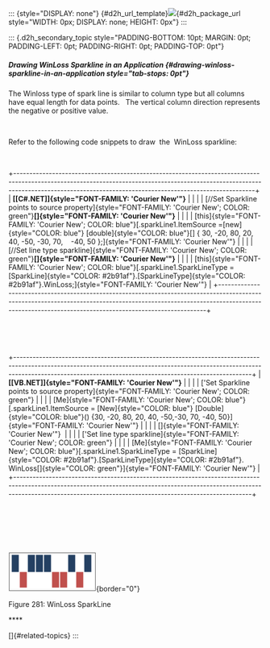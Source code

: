 ::: {style="DISPLAY: none"}
[](ms-xhelp:///?Id=d2h_url_template){#d2h_url_template}![](!package_url!){#d2h_package_url style="WIDTH: 0px; DISPLAY: none; HEIGHT: 0px"}
:::

::: {.d2h_secondary_topic style="PADDING-BOTTOM: 10pt; MARGIN: 0pt; PADDING-LEFT: 0pt; PADDING-RIGHT: 0pt; PADDING-TOP: 0pt"}
##### Drawing WinLoss Sparkline in an Application {#drawing-winloss-sparkline-in-an-application style="tab-stops: 0pt"}

The Winloss type of spark line is similar to column type but all columns have equal length for data points.   The vertical column direction represents the negative or positive value.

 

Refer to the following code snippets to draw  the  WinLoss sparkline:

 

+--------------------------------------------------------------------------------------------------------------------------------------------------------------------------------------------------------------------------------------+
| **[\[C#.NET\]]{style="FONT-FAMILY: 'Courier New'"}**                                                                                                                                                                                 |
|                                                                                                                                                                                                                                      |
| [//Set Sparkline points to source property]{style="FONT-FAMILY: 'Courier New'; COLOR: green"}**[]{style="FONT-FAMILY: 'Courier New'"}**                                                                                              |
|                                                                                                                                                                                                                                      |
| [this]{style="FONT-FAMILY: 'Courier New'; COLOR: blue"}[.sparkLine1.ItemSource =[new]{style="COLOR: blue"} [double]{style="COLOR: blue"}\[\] { 30, -20, 80, 20, 40, -50, -30, 70,    -40, 50 };]{style="FONT-FAMILY: 'Courier New'"} |
|                                                                                                                                                                                                                                      |
| [//Set line type sparkline]{style="FONT-FAMILY: 'Courier New'; COLOR: green"}**[]{style="FONT-FAMILY: 'Courier New'"}**                                                                                                              |
|                                                                                                                                                                                                                                      |
| [this]{style="FONT-FAMILY: 'Courier New'; COLOR: blue"}[.sparkLine1.SparkLineType = [SparkLine]{style="COLOR: #2b91af"}.[SparkLineType]{style="COLOR: #2b91af"}.WinLoss;]{style="FONT-FAMILY: 'Courier New'"}                        |
+--------------------------------------------------------------------------------------------------------------------------------------------------------------------------------------------------------------------------------------+

 

 

+-------------------------------------------------------------------------------------------------------------------------------------------------------------------------------------------------------------------------------------+
| **[\[VB.NET\]]{style="FONT-FAMILY: 'Courier New'"}**                                                                                                                                                                                |
|                                                                                                                                                                                                                                     |
| [\'Set Sparkline points to source property]{style="FONT-FAMILY: 'Courier New'; COLOR: green"}                                                                                                                                       |
|                                                                                                                                                                                                                                     |
| [Me]{style="FONT-FAMILY: 'Courier New'; COLOR: blue"}[.sparkLine1.ItemSource = [New]{style="COLOR: blue"} [Double]{style="COLOR: blue"}() {30, -20, 80, 20, 40, -50,-30, 70, -40, 50}]{style="FONT-FAMILY: 'Courier New'"}          |
|                                                                                                                                                                                                                                     |
| []{style="FONT-FAMILY: 'Courier New'"}                                                                                                                                                                                              |
|                                                                                                                                                                                                                                     |
| [\'Set line type sparkline]{style="FONT-FAMILY: 'Courier New'; COLOR: green"}                                                                                                                                                       |
|                                                                                                                                                                                                                                     |
| [Me]{style="FONT-FAMILY: 'Courier New'; COLOR: blue"}[.sparkLine1.SparkLineType = [SparkLine]{style="COLOR: #2b91af"}.[SparkLineType]{style="COLOR: #2b91af"}. WinLoss[]{style="COLOR: green"}]{style="FONT-FAMILY: 'Courier New'"} |
+-------------------------------------------------------------------------------------------------------------------------------------------------------------------------------------------------------------------------------------+

 

 

 

![](ImagesExt/image81_293.png){border="0"}

Figure 281: WinLoss SparkLine

**** 

[]{#related-topics}
:::
